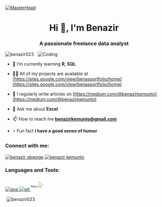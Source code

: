 [![MasterHead](https://informationage-staging.s3.amazonaws.com/uploads/2022/10/running-business-intelligence-using-data-connect-dots.jpeg)](https://github.com/Benazir023)
<h1 align="center">Hi 👋, I'm Benazir</h1>
<h3 align="center">A passionate freelance data analyst</h3>
<img align="right" alt="Coding" width="400" src="https://miro.medium.com/v2/resize:fit:828/1*qdAW1TjCN57h1lbuuzvchg.gif">

<p align="left"> <img src="https://komarev.com/ghpvc/?username=benazir023&label=Profile%20views&color=0e75b6&style=flat" alt="benazir023" /> </p>

- 🌱 I’m currently learning **R, SQL**

- 👨‍💻 All of my projects are available at [https://sites.google.com/view/benasportfolio/home](https://sites.google.com/view/benasportfolio/home)

- 📝 I regularly write articles on [https://medium.com/@benazirkemunto](https://medium.com/@benazirkemunto)

- 💬 Ask me about **Excel**

- 📫 How to reach me **benazirkemunto@gmail.com**

- ⚡ Fun fact **I have a good sense of humor**

<h3 align="left">Connect with me:</h3>
<p align="left">
<a href="https://linkedin.com/in/benazir obwoge" target="blank"><img align="center" src="https://raw.githubusercontent.com/rahuldkjain/github-profile-readme-generator/master/src/images/icons/Social/linked-in-alt.svg" alt="benazir obwoge" height="30" width="40" /></a>
<a href="https://medium.com/benazir kemunto" target="blank"><img align="center" src="https://raw.githubusercontent.com/rahuldkjain/github-profile-readme-generator/master/src/images/icons/Social/medium.svg" alt="benazir kemunto" height="30" width="40" /></a>
</p>

<h3 align="left">Languages and Tools:</h3>
<p align="left"> <a href="https://cloud.google.com" target="_blank" rel="noreferrer"> <img src="https://www.vectorlogo.zone/logos/google_cloud/google_cloud-icon.svg" alt="gcp" width="40" height="40"/> </a> <a href="https://git-scm.com/" target="_blank" rel="noreferrer"> <img src="https://www.vectorlogo.zone/logos/git-scm/git-scm-icon.svg" alt="git" width="40" height="40"/> </a> <a href="https://www.mysql.com/" target="_blank" rel="noreferrer"> <img src="https://raw.githubusercontent.com/devicons/devicon/master/icons/mysql/mysql-original-wordmark.svg" alt="mysql" width="40" height="40"/> </a> </p>

<p>&nbsp;<img align="center" src="https://github-readme-stats.vercel.app/api?username=benazir023&show_icons=true&locale=en" alt="benazir023" /></p>
